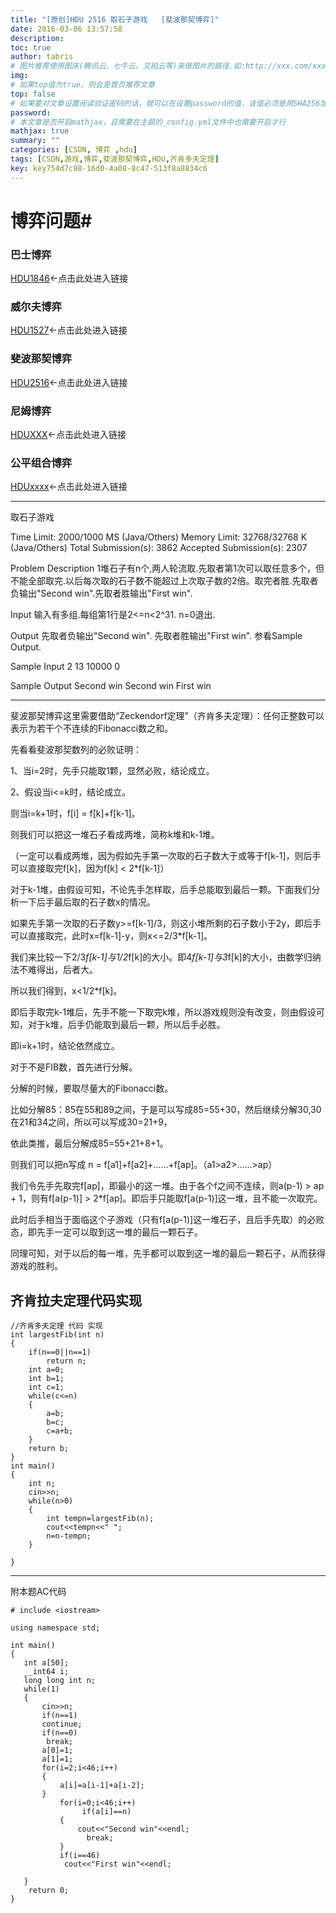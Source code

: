 ```yaml
---
title: "[原创]HDU 2516 取石子游戏   [斐波那契博弈]"
date: 2016-03-06 13:57:58
description:
toc: true
author: tabris
# 图片推荐使用图床(腾讯云、七牛云、又拍云等)来做图片的路径.如:http://xxx.com/xxx.jpg
img:
# 如果top值为true，则会是首页推荐文章
top: false
# 如果要对文章设置阅读验证密码的话，就可以在设置password的值，该值必须是用SHA256加密后的密码，防止被他人识破
password:
# 本文章是否开启mathjax，且需要在主题的_config.yml文件中也需要开启才行
mathjax: true
summary: ""
categories: [CSDN, 博弈 ,hdu]
tags: [CSDN,游戏,博弈,斐波那契博弈,HDU,齐肯多夫定理]
key: key754d7c98-16d0-4a08-8c47-513f8a8834c6
---
```



# 博弈问题#

### 巴士博弈
[HDU1846](http://blog.csdn.net/qq_33184171/article/details/50790076)<-点击此处进入链接
### 威尔夫博弈
[HDU1527](http://blog.csdn.net/qq_33184171/article/details/50790140)<-点击此处进入链接
### 斐波那契博弈
[HDU2516](http://acm.hdu.edu.cn/showproblem.php?pid=2516)<-点击此处进入链接
### 尼姆博弈
 [HDUXXX](http://blog.csdn.net/qq_33184171/article/details/50813592)<-点击此处进入链接
### 公平组合博弈
[HDUxxxx](asdfasd)<-点击此处进入链接


--------

取石子游戏

Time Limit: 2000/1000 MS (Java/Others)    Memory Limit: 32768/32768 K (Java/Others)
Total Submission(s): 3862    Accepted Submission(s): 2307


Problem Description
1堆石子有n个,两人轮流取.先取者第1次可以取任意多个，但不能全部取完.以后每次取的石子数不能超过上次取子数的2倍。取完者胜.先取者负输出"Second win".先取者胜输出"First win".


Input
输入有多组.每组第1行是2<=n<2^31. n=0退出.


Output
先取者负输出"Second win". 先取者胜输出"First win".
参看Sample Output.


Sample Input
2
13
10000
0


Sample Output
Second win
Second win
First win

-------------

斐波那契博弈这里需要借助“Zeckendorf定理”（齐肯多夫定理）：任何正整数可以表示为若干个不连续的Fibonacci数之和。

先看看斐波那契数列的必败证明：

1、当i=2时，先手只能取1颗，显然必败，结论成立。

2、假设当i<=k时，结论成立。


 则当i=k+1时，f[i] = f[k]+f[k-1]。

  则我们可以把这一堆石子看成两堆，简称k堆和k-1堆。

  （一定可以看成两堆，因为假如先手第一次取的石子数大于或等于f[k-1]，则后手可以直接取完f[k]，因为f[k] < 2*f[k-1]）

   对于k-1堆，由假设可知，不论先手怎样取，后手总能取到最后一颗。下面我们分析一下后手最后取的石子数x的情况。

   如果先手第一次取的石子数y>=f[k-1]/3，则这小堆所剩的石子数小于2y，即后手可以直接取完，此时x=f[k-1]-y，则x<=2/3*f[k-1]。

   我们来比较一下2/3*f[k-1]与1/2*f[k]的大小。即4*f[k-1]与3*f[k]的大小，由数学归纳法不难得出，后者大。

   所以我们得到，x<1/2*f[k]。

   即后手取完k-1堆后，先手不能一下取完k堆，所以游戏规则没有改变，则由假设可知，对于k堆，后手仍能取到最后一颗，所以后手必胜。

   即i=k+1时，结论依然成立。

对于不是FIB数，首先进行分解。

分解的时候，要取尽量大的Fibonacci数。

比如分解85：85在55和89之间，于是可以写成85=55+30，然后继续分解30,30在21和34之间，所以可以写成30=21+9，

依此类推，最后分解成85=55+21+8+1。

则我们可以把n写成  n = f[a1]+f[a2]+……+f[ap]。（a1>a2>……>ap）

我们令先手先取完f[ap]，即最小的这一堆。由于各个f之间不连续，则a(p-1) > ap  + 1，则有f[a(p-1)] > 2*f[ap]。即后手只能取f[a(p-1)]这一堆，且不能一次取完。

此时后手相当于面临这个子游戏（只有f[a(p-1)]这一堆石子，且后手先取）的必败态，即先手一定可以取到这一堆的最后一颗石子。

同理可知，对于以后的每一堆，先手都可以取到这一堆的最后一颗石子，从而获得游戏的胜利。

齐肯拉夫定理代码实现
---------------------
```
//齐肯多夫定理 代码 实现
int largestFib(int n)
{
    if(n==0||n==1)
        return n;
    int a=0;
    int b=1;
    int c=1;
    while(c<=n)
    {
        a=b;
        b=c;
        c=a+b;
    }
    return b;
}
int main()
{
    int n;
    cin>>n;
    while(n>0)
    {
        int tempn=largestFib(n);
        cout<<tempn<<" ";
        n=n-tempn;
    }

}

```

-------------
附本题AC代码
```
# include <iostream>

using namespace std;

int main()
{
   int a[50];
   __int64 i;
   long long int n;
   while(1)
   {
       cin>>n;
       if(n==1)
       continue;
       if(n==0)
        break;
       a[0]=1;
       a[1]=1;
       for(i=2;i<46;i++)
       {
           a[i]=a[i-1]+a[i-2];
       }
           for(i=0;i<46;i++)
                if(a[i]==n)
           {
               cout<<"Second win"<<endl;
                 break;
           }
           if(i==46)
            cout<<"First win"<<endl;

   }
    return 0;
}
```